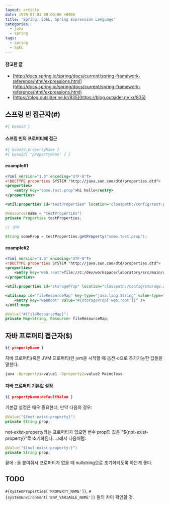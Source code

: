 ```yaml
---
layout: article
date: 1970-01-01 00:00:00 +0900
title: 'Spring: SpEL, Spring Expression Language'
categories:
  - java
  - spring
tags:
  - spring
  - SpEL
---
```


#### 참고한 글
- [http://docs.spring.io/spring/docs/current/spring-framework-reference/html/expressions.html](http://docs.spring.io/spring/docs/current/spring-framework-reference/html/expressions.html)
- [https://blog.outsider.ne.kr/835](https://blog.outsider.ne.kr/835)

## 스프링 빈 접근자(#)
```bash
#{ beanId }
```

#### 스프링 빈의 프로퍼티에 접근
```bash
#{ beanId.propertyName }
#{ beanId[ 'propertyName' ] }
```

#### example#1
```xml
<?xml version="1.0" encoding="UTF-8"?>
<!DOCTYPE properties SYSTEM "http://java.sun.com/dtd/properties.dtd">
<properties>
	<entry key="some.test.prop">hi hello</entry>
</properties>
```
```xml
<util:properties id="testProperties" location="classpath:/config/test-properties.xml" />
```
```java
@Resource(name = "testProperties")
private Properties testProperties;

// 생략

String someProp = testProperties.getProperty("some.test.prop");
```

#### example#2
```xml
<?xml version="1.0" encoding="UTF-8"?>
<!DOCTYPE properties SYSTEM "http://java.sun.com/dtd/properties.dtd">
<properties>
	<entry key="web.root">file://C:/dev/workspace/laboratory/src/main/webapp</entry>
</properties>
```
```xml
<util:properties id="storageProp" location="classpath:/config/storage.xml" />
```
```xml
<util:map id="fileResourceMap" key-type="java.lang.String" value-type="org.springframework.core.io.Resource">
	<entry key="webRoot" value="#{storageProp['web.root']}" />
</util:map>
```
```java
@Value("#{fileResourceMap}")
private Map<String, Resource> fileResourceMap;
```

## 자바 프로퍼티 접근자($)
```bash
${ propertyName }
```

자바 프로퍼티(혹은 JVM 프로퍼티)란 jvm을 시작할 때 옵션`-D`으로 추가가능한 값들을 말한다.
```bash
java -Dproperty1=value1 -Dproperty2=value2 Mainclass
```

#### 자바 프로퍼티 기본값 설정
```bash
${ propertyName:defaultValue }
```
기본값 설정은 매우 중요한데, 만약 다음의 경우:
```java
@Value("${not-exist-property}")
private String prop;
```
not-exist-property라는 프로퍼티가 없으면 변수 prop의 값은 "${not-exist-property}"로 초기화된다.
그래서 다음처럼:
```java
@Value("${not-exist-property:}")
private String prop;
```
끝에 `:`을 붙여줘서 프로퍼티가 없을 때 nullstring으로 초기화되도록 하는게 좋다.

## TODO
`#{systemProperties['PROPERTY_NAME']}`, `#{systemEnvironment['ENV_VARIABLE_NAME']}` 둘의 차이 확인할 것.
